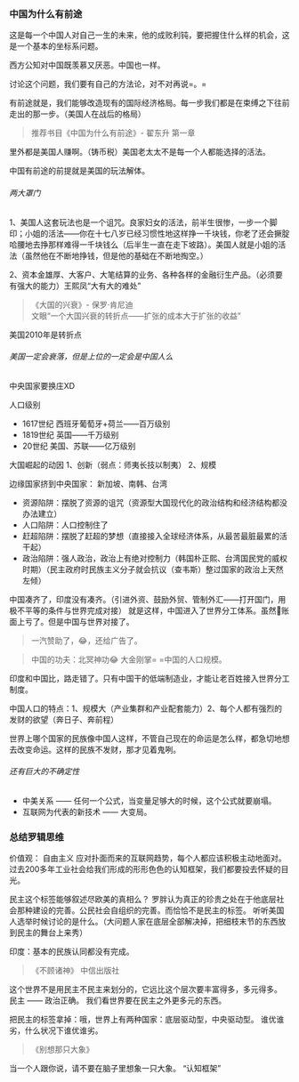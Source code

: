 ### 中国为什么有前途

这是每一个中国人对自己一生的未来，他的成败利钝，要把握住什么样的机会，这是一个基本的坐标系问题。

西方公知对中国既羡慕又厌恶。中国也一样。

讨论这个问题，我们要有自己的方法论，对不对再说=。=

有前途就是，我们能够改造现有的国际经济格局。每一步我们都是在束缚之下往前走出的那一步。（美国人在战后的格局）

> 推荐书目《中国为什么有前途》- 翟东升 第一章

里外都是美国人赚啊。（铸币税）美国老太太不是每一个人都能选择的活法。

中国有前途的前提就是美国的玩法解体。

###### 两大罩门
1、美国人这套玩法也是一个诅咒。良家妇女的活法，前半生很惨，一步一个脚印；小姐的活法——你在十七八岁已经习惯性地这样挣一千块钱，你老了还会撅腚哈腰地去挣那样难得一千块钱么（后半生一直在走下坡路）。美国人就是小姐的活法（虽然他在不断地挣钱，但是他的基础在不断地掏空。）

2、资本金雄厚、大客户、大笔结算的业务、各种各样的金融衍生产品。（必须要有强大的能力）王熙凤“大有大的难处”

> 《大国的兴衰》- 保罗·肯尼迪  
> 文眼“一个大国兴衰的转折点——扩张的成本大于扩张的收益”

美国2010年是转折点


###### 美国一定会衰落，但是上位的一定会是中国人么

中央国家要换庄XD

人口级别

* 1617世纪 西班牙葡萄牙+荷兰——百万级别
* 1819世纪 英国——千万级别
* 20世纪 美国、苏联——亿万级别

大国崛起的动因 1、创新（弱点：师夷长技以制夷） 2、规模

边缘国家挤到中央国家：
新加坡、南韩、台湾

* 资源陷阱：摆脱了资源的诅咒（资源型大国现代化的政治结构和经济结构都没办法建立）
* 人口陷阱：人口控制住了
* 赶超陷阱：摆脱了赶超的梦想（直接接入全球经济体系，从最苦最脏最累的活干起）
* 政治陷阱：强人政治，政治上有绝对控制力（韩国朴正熙、台湾国民党的威权时期）（民主政府时民族主义分子就会抗议（查韦斯）整过国家的政治上天然左倾）

中国凑齐了，印度没有凑齐。（引进外资、鼓励外贸、管制外汇——打开国门，用极不平等的条件与世界完成对接）
就是这样，中国进入了世界分工体系。虽然账面上亏了。但是中国与世界对接了。

> 一汽赞助了，😂，还给广告了。

> 中国的功夫：北冥神功😂
> 大金刚掌= =中国的人口规模。

印度和中国比，路走错了。只有中国干的低端制造业，才能让老百姓接入世界分工制度。

中国人口的特点：1、规模大（产业集群和产业配套能力）2、每个人都有强烈的发财的欲望（奔日子、奔前程）

世界上哪个国家的民族像中国人这样，不管自己现在的命运是怎么样，都急切地想去改变命运。这样的民族不发财，那才见着鬼咧。

###### 还有巨大的不确定性

* 中美关系 —— 任何一个公式，当变量足够大的时候，这个公式就要崩塌。
* 互联网为代表的新技术 —— 大变局。



### 总结罗辑思维

价值观：
自由主义
应对扑面而来的互联网趋势，每个人都应该积极主动地面对。
过去200多年工业社会给我们形成的形形色色的认知框架，我们都要投去怀疑的目光。

民主这个标签能够叙述尽欧美的真相么？
罗胖认为真正的珍贵之处在于他底层社会那种建设的完善。公民社会自组织的完善。而恰恰不是民主的标签。
听听美国人选举时候讨论的是什么。（大问题人家在底层全部解决掉，把细枝末节的东西放到民主的舞台上来秀）

印度：基本的民族认同都没有完成。
> 《不顾诸神》 中信出版社

这个世界不是用民主不民主来划分的，它远比这个层次要丰富得多，多元得多。
民主 —— 政治正确。
我们看世界要在民主之外更多元的东西。

把民主的标签拿掉：哦，世界上有两种国家：底层驱动型，中央驱动型。
谁优谁劣，什么状况下谁优谁劣。
> 《别想那只大象》

当一个人跟你说，请不要在脑子里想象一只大象。
“认知框架”